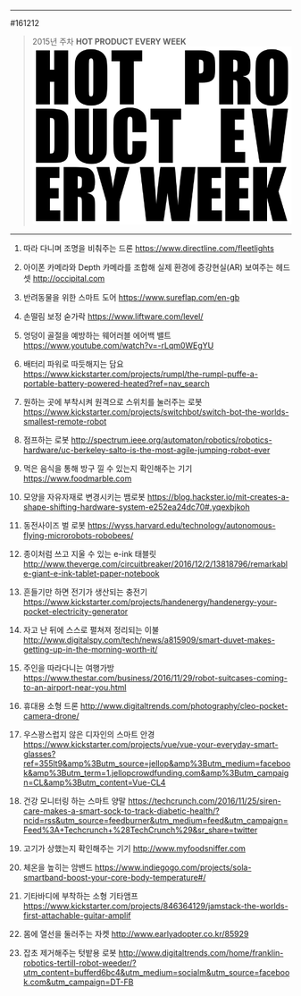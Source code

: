 
---  
#161212  
> 2015년 주차 **HOT PRODUCT EVERY WEEK**  
> ![pic](../image/MAIN.png)  

---  

1.  따라 다니며 조명을 비춰주는 드론
https://www.directline.com/fleetlights

2.  아이폰 카메라와 Depth 카메라를 조합해 실제 환경에 증강현실(AR) 보여주는 헤드셋
http://occipital.com

3.  반려동물을 위한 스마트 도어
https://www.sureflap.com/en-gb

4.  손떨림 보정 숟가락
https://www.liftware.com/level/

5.  엉덩이 골절을 예방하는 웨어러블 에어백 밸트
https://www.youtube.com/watch?v=-rLqm0WEgYU

6.  배터리 파워로 따듯해지는 담요
https://www.kickstarter.com/projects/rumpl/the-rumpl-puffe-a-portable-battery-powered-heated?ref=nav_search

7.  원하는 곳에 부착시켜 원격으로 스위치를 눌러주는 로봇
https://www.kickstarter.com/projects/switchbot/switch-bot-the-worlds-smallest-remote-robot

8.  점프하는 로봇
http://spectrum.ieee.org/automaton/robotics/robotics-hardware/uc-berkeley-salto-is-the-most-agile-jumping-robot-ever

9.  먹은 음식을 통해 방구 낄 수 있는지 확인해주는 기기
https://www.foodmarble.com

10.  모양을 자유자재로 변경시키는 뱀로봇
https://blog.hackster.io/mit-creates-a-shape-shifting-hardware-system-e252ea24dc70#.yqexbjkoh

11.  동전사이즈 벌 로봇
https://wyss.harvard.edu/technology/autonomous-flying-microrobots-robobees/

12.  종이처럼 쓰고 지울 수 있는 e-ink 태블릿
http://www.theverge.com/circuitbreaker/2016/12/2/13818796/remarkable-giant-e-ink-tablet-paper-notebook

13.  흔들기만 하면 전기가 생산되는 충전기
https://www.kickstarter.com/projects/handenergy/handenergy-your-pocket-electricity-generator

14.  자고 난 뒤에 스스로 펼쳐져 정리되는 이불
http://www.digitalspy.com/tech/news/a815909/smart-duvet-makes-getting-up-in-the-morning-worth-it/

15.  주인을 따라다니는 여행가방
https://www.thestar.com/business/2016/11/29/robot-suitcases-coming-to-an-airport-near-you.html

16.  휴대용 소형 드론
http://www.digitaltrends.com/photography/cleo-pocket-camera-drone/

17.  우스꽝스럽지 않은 디자인의 스마트 안경
https://www.kickstarter.com/projects/vue/vue-your-everyday-smart-glasses?ref=355lt9&amp%3Butm_source=jellop&amp%3Butm_medium=facebook&amp%3Butm_term=1.jellopcrowdfunding.com&amp%3Butm_campaign=CL&amp%3Butm_content=Vue-CL4

18.  건강 모니터링 하는 스마트 양말
https://techcrunch.com/2016/11/25/siren-care-makes-a-smart-sock-to-track-diabetic-health/?ncid=rss&utm_source=feedburner&utm_medium=feed&utm_campaign=Feed%3A+Techcrunch+%28TechCrunch%29&sr_share=twitter

19.  고기가 상했는지 확인해주는 기기
http://www.myfoodsniffer.com

20.  체온을 높히는 암밴드
https://www.indiegogo.com/projects/sola-smartband-boost-your-core-body-temperature#/

21.  기타바디에 부착하는 소형 기타앰프
https://www.kickstarter.com/projects/846364129/jamstack-the-worlds-first-attachable-guitar-amplif

22.  몸에 열선을 둘러주는 자켓
http://www.earlyadopter.co.kr/85929

23.  잡초 제거해주는 텃밭용 로봇
http://www.digitaltrends.com/home/franklin-robotics-tertill-robot-weeder/?utm_content=bufferd6bc4&utm_medium=socialm&utm_source=facebook.com&utm_campaign=DT-FB

